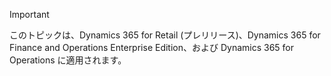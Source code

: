 > [!IMPORTANT]
> このトピックは、Dynamics 365 for Retail (プレリリース)、Dynamics 365 for Finance and Operations Enterprise Edition、および Dynamics 365 for Operations に適用されます。
